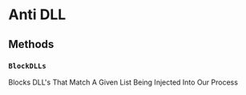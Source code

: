# Anti DLL

## Methods

### `BlockDLLs`

Blocks DLL's That Match A Given List Being Injected Into Our Process